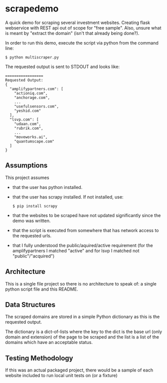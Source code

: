 # scrapedemo
A quick demo for scraping several investment websites.  Creating flask webservice with REST api out of scope for "free sample".  Also, unsure what is meant by "extract the domain" (isn't that already being done?). 

In order to run this demo, execute the script via python from the command line:

```$ python multiscraper.py```

The requested output is sent to STDOUT and looks like:
```
=================
Requested Output:
{
  "amplifypartners.com": [
    "actioniq.com",
    "anchorage.com",
    ...
    "usefulsensors.com",
    "yeshid.com"
  ],
  "lsvp.com": [
    "udaan.com",
    "rubrik.com",
    ...
    "moveworks.ai",
    "quantumscape.com"
  ]
}        
```

## Assumptions
This project assumes 
- that the user has python installed.
- that the user has scrapy installed.  If not installed, use:

    ```$ pip install scrapy``` 

- that the websites to be scraped have not updated significantly since the demo was written.
- that the script is executed from somewhere that has network access to the requested urls.
- that I fully understood the public/aquired/active requirement (for the amplifypartners I matched "active" and for lsvp I matched not "public"/"acquired")

## Architecture
This is a single file project so there is no architecture to speak of: a single python script file and this README.

## Data Structures
The scraped domains are stored in a simple Python dictionary as this is the requested output.

The dictionary is a dict-of-lists where the key to the dict is the base url (only domain and extension) of the page to be scraped and the list is a list of the domains which have an acceptable status.

## Testing Methodology
If this was an actual packaged project, there would be a sample of each website included to run local unit tests on (or a fixture)